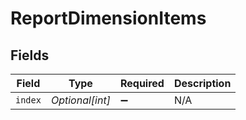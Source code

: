 # ReportDimensionItems


## Fields

| Field              | Type               | Required           | Description        |
| ------------------ | ------------------ | ------------------ | ------------------ |
| `index`            | *Optional[int]*    | :heavy_minus_sign: | N/A                |
